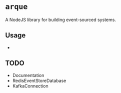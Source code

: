 # `arque`

A NodeJS library for building event-sourced systems.

## Usage

*

## TODO
- Documentation
- RedisEventStoreDatabase
- KafkaConnection
